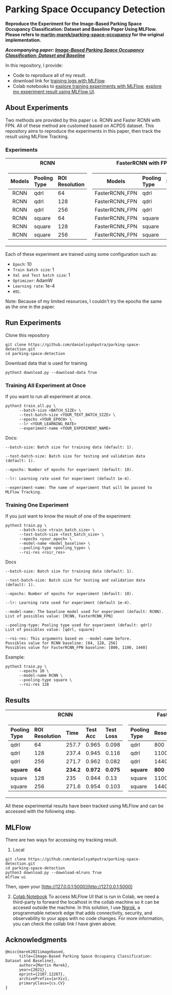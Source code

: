 # Parking Space Occupancy Detection

**Reproduce the Experiment for the Image-Based Parking Space Occupancy Classification: Dataset and Baseline Paper Using MLFlow. Please refers to [martin-marek/parking-space-occupancy](https://github.com/martin-marek/parking-space-occupancy) for the original implementation.**

_**Accompanying paper: [Image-Based Parking Space Occupancy Classification: Dataset and Baseline](https://arxiv.org/abs/2107.12207)**_

In this repository, I provide:
- Code to reproduce all of my result.
- download link for [training logs with MLFlow](https://drive.google.com/uc?id=1D87knvaUwQLpZxLBVwPqnwsl8sNZLS4y).
- Colab notebooks to [explore training experiments with MLFlow](https://colab.research.google.com/drive/16IaPSdUdTAesIf6JZnsCu_vdiRlT6wrp?usp=sharing), [explore my experiment result using MLFlow UI](https://colab.research.google.com/drive/1GMHvqljWwrUDEfhTqNYoxHiRSIwoMq4q?usp=sharing).

## About Experiments

Two methods are provided by this paper i.e. RCNN and Faster RCNN with FPN. All of these method are customed based on ACPDS dataset. This repository aims to reproduce the experiments in this paper, then track the result using MLFlow Tracking.

### Experiments

<table>
<tr><th>RCNN </th><th>FasterRCNN with FPN</th></tr>
<tr><td>

| Models | Pooling Type | ROI Resolution |
|:----:|:-------------|:-------------|
| RCNN | qdrl | 64 |
| RCNN | qdrl | 128 |
| RCNN | qdrl | 256 |
| RCNN | square | 64 |
| RCNN | square | 128 |
| RCNN | square | 256 |

</td><td>

| Models | Pooling Type | Resolution |
|:----:|:-------------|:-------------|
| FasterRCNN_FPN | qdrl | 800 |
| FasterRCNN_FPN | qdrl | 1100 |
| FasterRCNN_FPN | qdrl | 1440 |
| FasterRCNN_FPN | square | 800 |
| FasterRCNN_FPN | square | 1100 |
| FasterRCNN_FPN | square | 1440 |

</td></tr> </table>


Each of these experiment are trained using some configuration such as:


- `Epoch`: 10
- `Train batch size`: 1
- `Val and Test batch size`: 1
- `Optimizer`: AdamW
- `Learning rate`: 1e-4
- etc.

Note: Because of my limited resources, I couldn't try the epochs the same as the one in the paper. 

## Run Experiments

Clone this repository

```
git clone https://github.com/danielsyahputra/parking-space-detection.git
cd parking-space-detection
```

Download data that is used for training
```
python3 download.py --download-data True
```

### Training All Experiment at Once

If you want to run all experiment at once.

```
python3 train_all.py \
      --batch-size <BATCH_SIZE> \ 
      --test-batch-size <YOUR_TEXT_BATCH_SIZE> \ 
      --epochs <YOUR_EPOCH> \ 
      --lr <YOUR_LEARNING_RATE>
      --experiment-name <YOUR_EXPERIMENT_NAME>      
```

Docs:
```
--batch-size: Batch size for training data (default: 1).

--test-batch-size: Batch size for testing and validation data (default: 1).

--epochs: Number of epochs for experiment (default: 10).

--lr: Learning rate used for experiment (default 1e-4).

--experiment-name: The name of experiment that will be passed to MLFlow Tracking.
```

### Training One Experiment
If you just want to know the result of one of the experiment:

```
python3 train.py \ 
      --batch-size <train_batch_size> \
      --test-batch-size <test_batch_size> \
      --epochs <your_epoch> \
      --model-name <model_baseline> \
      --pooling-type <pooling_type> \
      --roi-res <roir_res>      
```

Docs
```
--batch-size: Batch size for training data (default: 1).

--test-batch-size: Batch size for testing and validation data (default: 1).

--epochs: Number of epochs for experiment (default: 10).

--lr: Learning rate used for experiment (default 1e-4).

--model-name: The baseline model used for experiment (default: RCNN).
List of possibles value: [RCNN, FasterRCNN_FPN]

--pooling-type: Pooling type used for experiment (default: qdrl)
List of possibles value: [qdrl, square]

--roi-res: This arguments based on --model-name before. 
Possibles value for RCNN baseline: [64, 128, 256]
Possibles value for FasterRCNN_FPN baseline: [800, 1100, 1440]
```

Example:
```
python3 train.py \ 
      --epochs 10 \
      --model-name RCNN \
      --pooling-type square \
      --roi-res 128    
```

## Results

<table>
<tr><th>RCNN </th><th>FasterRCNN with FPN</th></tr>
<tr><td>

Pooling Type | ROI Resolution | Time | Test Acc | Test Loss |
|:-------------|:-------------|:-------------|:-------------|:-------------|
| qdrl | 64 |  257.7 | 0.965 | 0.098
| qdrl | 128 | 237.4 | 0.945 | 0.116 
| qdrl | 256 | 271.7 | 0.962 | 0.082 
| **square** | **64** | **234.2** | **0.972** | **0.075** 
| square | 128 | 235 | 0.944 | 0.13 
| square | 256 | 271.6 | 0.954 | 0.103 

</td><td>

| Pooling Type | Resolution | Time | Test Acc | Test Loss | 
|:-------------|:-------------|:-------------|:-------------|:-------------|
| qdrl | 800 | qdrl | 305.9 | 0.967 | 0.085 
| qdrl | 1100 | qdrl | 305.4 | 0.972 | 0.075 
| qdrl | 1440 | qdrl | 362.6 | 0.973 | 0.084 
| **square** | **800** | **qdrl** | **275.6** | **0.974** | 0.078 
| square | 1100 | qdrl | 302.8 | 0.972 | 0.071 
| square | 1440 | qdrl | 361.5 | **0.974** | **0.073** 

</td></tr> </table>

All these experimental results have been tracked using MLFlow and can be accessed with the following step.

## MLFlow

There are two ways for accessing my tracking result.

1. Local
```
git clone https://github.com/danielsyahputra/parking-space-detection.git
cd parking-space-detection
python3 download.py --download-mlruns True
mlflow ui
```
Then, open your [http://127.0.0.1:5000](http://127.0.0.1:5000)

2. [Colab Notebook](https://colab.research.google.com/drive/1GMHvqljWwrUDEfhTqNYoxHiRSIwoMq4q?usp=sharing)
To access MLFlow UI that is run in Colab, we need a third-party to forward the localhost in the collab machine so it can be accesed outside the machine. In this solution, I use [Ngrok](https://dashboard.ngrok.com), a programmable network edge that adds connectivity,
security, and observability to your apps with no code changes. For more information, you can check the collab link I have given above.

## Acknowledgments

```
@misc{marek2021imagebased,
      title={Image-Based Parking Space Occupancy Classification: Dataset and Baseline}, 
      author={Martin Marek},
      year={2021},
      eprint={2107.12207},
      archivePrefix={arXiv},
      primaryClass={cs.CV}
}
```
